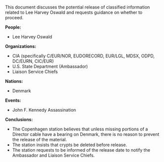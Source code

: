 This document discusses the potential release of classified information related to Lee Harvey Oswald and requests guidance on whether to proceed.

**People:**

*   Lee Harvey Oswald

**Organizations:**

*   CIA (specifically C/EUR/NOR, EUDORECORD, EUR/LGL, MDSX, ODPD, DC/EURN, CIC/EUR)
*   U.S. State Department (Ambassador)
*   Liaison Service Chiefs

**Nations:**

*   Denmark

**Events:**

*   John F. Kennedy Assassination

**Conclusions:**

*   The Copenhagen station believes that unless missing portions of a Director cable have a bearing on Denmark, there is no reason to prevent the release of the material.
*   The station insists that crypts be deleted before release.
*   The station requests to be informed of the release date to notify the Ambassador and Liaison Service Chiefs.
